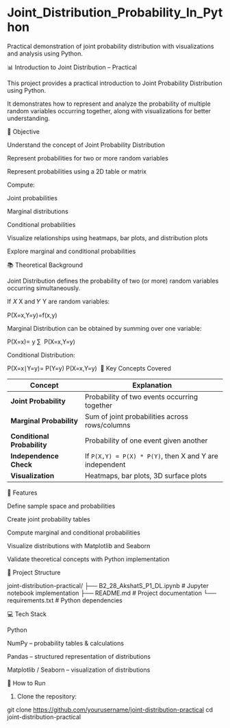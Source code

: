# Joint_Distribution_Probability_In_Python
Practical demonstration of joint probability distribution with visualizations and analysis using Python.


📊 Introduction to Joint Distribution – Practical


This project provides a practical introduction to Joint Probability Distribution using Python. 


It demonstrates how to represent and analyze the probability of multiple random variables occurring together, along with visualizations for better understanding.

🎯 Objective


Understand the concept of Joint Probability Distribution

Represent probabilities for two or more random variables

Represent probabilities using a 2D table or matrix

Compute:

Joint probabilities

Marginal distributions

Conditional probabilities



Visualize relationships using heatmaps, bar plots, and distribution plots

Explore marginal and conditional probabilities



📚 Theoretical Background

Joint Distribution defines the probability of two (or more) random variables occurring simultaneously.

If 
𝑋
X and 
𝑌
Y are random variables:



P(X=x,Y=y)=f(x,y)


Marginal Distribution can be obtained by summing over one variable:


P(X=x)= 
y
∑
​
 P(X=x,Y=y)


Conditional Distribution:

P(X=x∣Y=y)= 
P(Y=y)
P(X=x,Y=y)
​
🔹 Key Concepts Covered


| Concept                     | Explanation                                             |
| --------------------------- | ------------------------------------------------------- |
| **Joint Probability**       | Probability of two events occurring together            |
| **Marginal Probability**    | Sum of joint probabilities across rows/columns          |
| **Conditional Probability** | Probability of one event given another                  |
| **Independence Check**      | If `P(X,Y) = P(X) * P(Y)`, then X and Y are independent |
| **Visualization**           | Heatmaps, bar plots, 3D surface plots                   |



📂 Features


Define sample space and probabilities

Create joint probability tables

Compute marginal and conditional probabilities

Visualize distributions with Matplotlib and Seaborn

Validate theoretical concepts with Python implementation


📁 Project Structure


joint-distribution-practical/
├── B2_28_AkshatS_P1_DL.ipynb      # Jupyter notebook implementation
├── README.md                      # Project documentation
└── requirements.txt               # Python dependencies

💻 Tech Stack

Python

NumPy – probability tables & calculations

Pandas – structured representation of distributions

Matplotlib / Seaborn – visualization of distributions

🚀 How to Run


1. Clone the repository:

git clone https://github.com/yourusername/joint-distribution-practical
cd joint-distribution-practical
